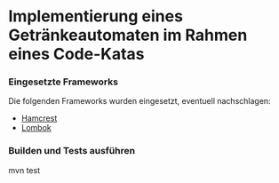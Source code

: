 # Implementierung eines Getränkeautomaten im Rahmen eines Code-Katas

### Eingesetzte Frameworks
Die folgenden Frameworks wurden eingesetzt, eventuell nachschlagen:

* [Hamcrest](http://hamcrest.org/)
* [Lombok](https://projectlombok.org//)

### Builden und Tests ausführen
mvn test

